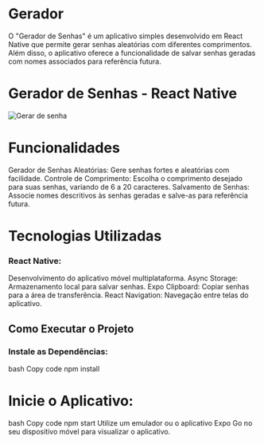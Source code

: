 # Gerador
O "Gerador de Senhas" é um aplicativo simples desenvolvido em React Native que permite gerar senhas aleatórias com diferentes comprimentos. Além disso, o aplicativo oferece a funcionalidade de salvar senhas geradas com nomes associados para referência futura.
# Gerador de Senhas - React Native
![Gerar de senha](https://github.com/issaflores/gerador/assets/97623561/d8185849-c8db-43a9-a168-587263170b62)
# Funcionalidades
Gerador de Senhas Aleatórias: Gere senhas fortes e aleatórias com facilidade.
Controle de Comprimento: Escolha o comprimento desejado para suas senhas, variando de 6 a 20 caracteres.
Salvamento de Senhas: Associe nomes descritivos às senhas geradas e salve-as para referência futura.
# Tecnologias Utilizadas
### React Native: 
Desenvolvimento do aplicativo móvel multiplataforma.
Async Storage: Armazenamento local para salvar senhas.
Expo Clipboard: Copiar senhas para a área de transferência.
React Navigation: Navegação entre telas do aplicativo.
## Como Executar o Projeto
### Instale as Dependências:
bash
Copy code
npm install
# Inicie o Aplicativo:
bash
Copy code
npm start
Utilize um emulador ou o aplicativo Expo Go no seu dispositivo móvel para visualizar o aplicativo.

